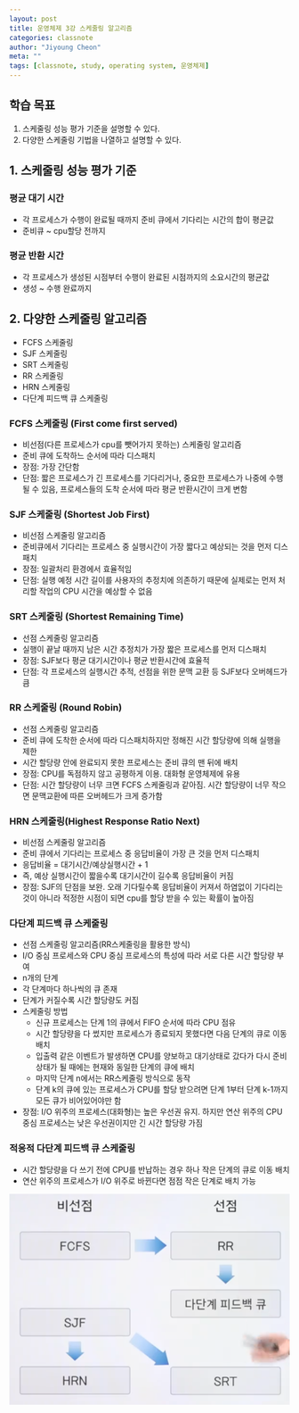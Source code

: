 ```yaml
---
layout: post
title: 운영체제 3강 스케줄링 알고리즘
categories: classnote
author: "Jiyoung Cheon"
meta: ""
tags: [classnote, study, operating system, 운영체제]
---
```


## 학습 목표

1. 스케줄링 성능 평가 기준을 설명할 수 있다.
2. 다양한 스케줄링 기법을 나열하고 설명할 수 있다.

## 1. 스케줄링 성능 평가 기준
### 평균 대기 시간
* 각 프로세스가 수행이 완료될 때까지 준비 큐에서 기다리는 시간의 합이 평균값
* 준비큐 ~ cpu할당 전까지

### 평균 반환 시간
* 각 프로세스가 생성된 시점부터 수행이 완료된 시점까지의 소요시간의 평균값
* 생성 ~ 수행 완료까지

## 2. 다양한 스케줄링 알고리즘
* FCFS 스케줄링
* SJF 스케줄링
* SRT 스케줄링
* RR 스케줄링
* HRN 스케줄링
* 다단계 피드백 큐 스케줄링

### FCFS 스케줄링 (First come first served)
* 비선점(다른 프로세스가 cpu를 뺏어가지 못하는) 스케줄링 알고리즘
* 준비 큐에 도착하느 순서에 따라 디스패치
* 장점: 가장 간단함
* 단점: 짧은 프로세스가 긴 프로세스를 기다리거나, 중요한 프로세스가 나중에 수행될 수 있음, 프로세스들의 도착 순서에 따라 평균 반환시간이 크게 변함

### SJF 스케줄링 (Shortest Job First)
* 비선점 스케줄링 알고리즘
* 준비큐에서 기다리는 프로세스 중 실행시간이 가장 짧다고 예상되는 것을 먼저 디스패치
* 장점: 일괄처리 환경에서 효율적임
* 단점: 실행 예정 시간 길이를 사용자의 추정치에 의존하기 때문에 실제로는 먼저 처리할 작업의 CPU 시간을 예상할 수 없음

### SRT 스케줄링 (Shortest Remaining Time)
* 선점 스케줄링 알고리즘
* 실행이 끝날 때까지 남은 시간 추정치가 가장 짧은 프로세스를 먼저 디스패치
* 장점: SJF보다 평균 대기시간이나 평균 반환시간에 효율적
* 단점: 각 프로세스의 실행시간 추적, 선점을 위한 문맥 교환 등 SJF보다 오버헤드가 큼

### RR 스케줄링 (Round Robin)
* 선점 스케줄링 알고리즘
* 준비 큐에 도착한 순서에 따라 디스패치하지만 정해진 시간 할당량에 의해 실행을 제한
* 시간 할당량 안에 완료되지 못한 프로세스는 준비 큐의 맨 뒤에 배치
* 장점: CPU를 독점하지 않고 공평하게 이용. 대화형 운영체제에 유용
* 단점: 시간 할당량이 너무 크면 FCFS 스케줄링과 같아짐. 시간 할당량이 너무 작으면 문맥교환에 따른 오버헤드가 크게 증가함

### HRN 스케줄링(Highest Response Ratio Next)
* 비선점 스케줄링 알고리즘
* 준비 큐에서 기다리는 프로세스 중 응답비율이 가장 큰 것을 먼저 디스패치
* 응답비율 = 대기시간/예상실행시간 + 1
* 즉, 예상 실행시간이 짧을수록 대기시간이 길수록 응답비율이 커짐
* 장점: SJF의 단점을 보완. 오래 기다릴수록 응답비율이 커져서 하염없이 기다리는 것이 아니라 적정한 시점이 되면 cpu를 할당 받을 수 있는 확률이 높아짐

### 다단계 피드백 큐 스케줄링
* 선점 스케줄링 알고리즘(RR스케줄링을 활용한 방식)
* I/O 중심 프로세스와 CPU 중심 프로세스의 특성에 따라 서로 다른 시간 할당량 부여 
* n개의 단계
* 각 단계마다 하나씩의 큐 존재
* 단계가 커질수록 시간 할당량도 커짐
* 스케줄링 방법
	* 신규 프로세스는 단계 1의 큐에서 FIFO 순서에 따라 CPU 점유
	* 시간 할당량을 다 썼지만 프로세스가 종료되지 못했다면 다음 단계의 큐로 이동 배치
	* 입출력 같은 이벤트가 발생하면 CPU를 양보하고 대기상태로 갔다가 다시 준비상태가 될 때에는 현재와 동일한 단계의 큐에 배치
	* 마지막 단계 n에서는 RR스케줄링 방식으로 동작
	* 단계 k의 큐에 있는 프로세스가 CPU를 할당 받으려면 단계 1부터 단계 k-1까지 모든 큐가 비어있어야만 함
* 장점: I/O 위주의 프로세스(대화형)는 높은 우선권 유지. 하지만 연산 위주의 CPU 중심 프로세스는 낮은 우선권이지만 긴 시간 할당량 가짐

### 적응적 다단계 피드백 큐 스케줄링
* 시간 할당량을 다 쓰기 전에 CPU를 반납하는 경우 하나 작은 단계의 큐로 이동 배치
* 연산 위주의 프로세스가 I/O 위주로 바뀐다면 점점 작은 단계로 배치 가능

![scheduling.png](/assets/images/scheduling.png)




































